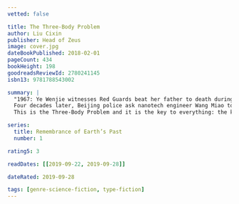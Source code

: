 ```yaml
---
vetted: false

title: The Three-Body Problem
author: Liu Cixin
publisher: Head of Zeus
image: cover.jpg
dateBookPublished: 2018-02-01
pageCount: 434
bookHeight: 198
goodreadsReviewId: 2780241145
isbn13: 9781788543002

summary: |
  "1967: Ye Wenjie witnesses Red Guards beat her father to death during China's Cultural Revolution. This singular event will shape not only the rest of her life but also the future of mankind.
  Four decades later, Beijing police ask nanotech engineer Wang Miao to infiltrate a secretive cabal of scientists after a spate of inexplicable suicides. Wang's investigation will lead him to a mysterious online game and immerse him in a virtual world ruled by the intractable and unpredicatable interaction of its three suns.
  This is the Three-Body Problem and it is the key to everything: the key to the scientists' deaths, the key to a conspiracy that spans light-years and the key to the extinction-level threat humanity now faces."

series:
  title: Remembrance of Earth’s Past
  number: 1

rating5: 3

readDates: [[2019-09-22, 2019-09-28]]

dateRated: 2019-09-28

tags: [genre-science-fiction, type-fiction]
---
```

